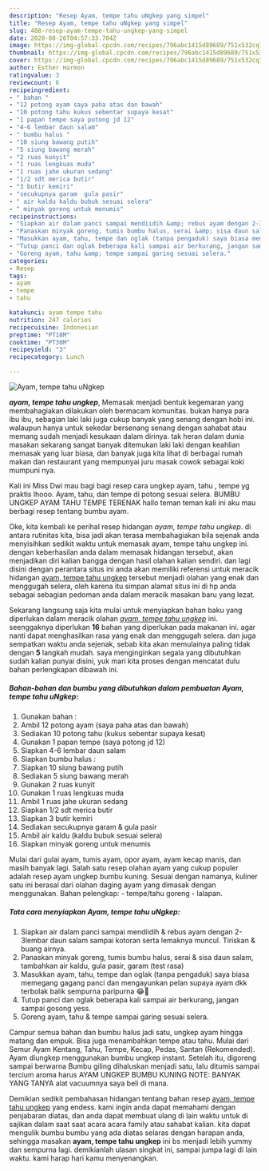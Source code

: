 ```yaml
---
description: "Resep Ayam, tempe tahu uNgkep yang simpel"
title: "Resep Ayam, tempe tahu uNgkep yang simpel"
slug: 488-resep-ayam-tempe-tahu-ungkep-yang-simpel
date: 2020-08-26T04:57:33.704Z
image: https://img-global.cpcdn.com/recipes/796abc1415d89689/751x532cq70/ayam-tempe-tahu-ungkep-foto-resep-utama.jpg
thumbnail: https://img-global.cpcdn.com/recipes/796abc1415d89689/751x532cq70/ayam-tempe-tahu-ungkep-foto-resep-utama.jpg
cover: https://img-global.cpcdn.com/recipes/796abc1415d89689/751x532cq70/ayam-tempe-tahu-ungkep-foto-resep-utama.jpg
author: Esther Harmon
ratingvalue: 3
reviewcount: 6
recipeingredient:
- " bahan "
- "12 potong ayam saya paha atas dan bawah"
- "10 potong tahu kukus sebentar supaya kesat"
- "1 papan tempe saya potong jd 12"
- "4-6 lembar daun salam"
- " bumbu halus "
- "10 siung bawang putih"
- "5 siung bawang merah"
- "2 ruas kunyit"
- "1 ruas lengkuas muda"
- "1 ruas jahe ukuran sedang"
- "1/2 sdt merica butir"
- "3 butir kemiri"
- "secukupnya garam  gula pasir"
- " air kaldu kaldu bubuk sesuai selera"
- " minyak goreng untuk menumis"
recipeinstructions:
- "Siapkan air dalam panci sampai mendiidih &amp; rebus ayam dengan 2-3lembar daun salam sampai kotoran serta lemaknya muncul. Tiriskan &amp; buang airnya."
- "Panaskan minyak goreng, tumis bumbu halus, serai &amp; sisa daun salam, tambahkan air kaldu, gula pasir, garam (test rasa)"
- "Masukkan ayam, tahu, tempe dan oglak (tanpa pengaduk) saya biasa memegang gagang panci dan mengayunkan pelan supaya ayam dkk terbolak balik sempurna paripurna 😂🤣"
- "Tutup panci dan oglak beberapa kali sampai air berkurang, jangan sampai gosong yess."
- "Goreng ayam, tahu &amp; tempe sampai garing sesuai selera."
categories:
- Resep
tags:
- ayam
- tempe
- tahu

katakunci: ayam tempe tahu 
nutrition: 247 calories
recipecuisine: Indonesian
preptime: "PT18M"
cooktime: "PT30M"
recipeyield: "3"
recipecategory: Lunch

---
```



![Ayam, tempe tahu uNgkep](https://img-global.cpcdn.com/recipes/796abc1415d89689/751x532cq70/ayam-tempe-tahu-ungkep-foto-resep-utama.jpg)

<b><i>ayam, tempe tahu ungkep</i></b>, Memasak menjadi bentuk kegemaran yang membahagiakan dilakukan oleh bermacam komunitas. bukan hanya para ibu ibu, sebagian laki laki juga cukup banyak yang senang dengan hobi ini. walaupun hanya untuk sekedar bersenang senang dengan sahabat atau memang sudah menjadi kesukaan dalam dirinya. tak heran dalam dunia masakan sekarang sangat banyak ditemukan laki laki dengan keahlian memasak yang luar biasa, dan banyak juga kita lihat di berbagai rumah makan dan restaurant yang mempunyai juru masak cowok sebagai koki mumpuni nya.

Kali ini Miss Dwi mau bagi bagi resep cara ungkep ayam, tahu , tempe yg praktis lhooo. Ayam, tahu, dan tempe di potong sesuai selera. BUMBU UNGKEP AYAM TAHU TEMPE TERENAK hallo teman teman kali ini aku mau berbagi resep tentang bumbu ayam.

Oke, kita kembali ke perihal resep hidangan <i>ayam, tempe tahu ungkep</i>. di antara rutinitas kita, bisa jadi akan terasa membahagiakan bila sejenak anda menyisihkan sedikit waktu untuk memasak ayam, tempe tahu ungkep ini. dengan keberhasilan anda dalam memasak hidangan tersebut, akan menjadikan diri kalian bangga dengan hasil olahan kalian sendiri. dan lagi disini dengan perantara situs ini anda akan memiliki referensi untuk meracik hidangan <u>ayam, tempe tahu ungkep</u> tersebut menjadi olahan yang enak dan menggugah selera, oleh karena itu simpan alamat situs ini di hp anda sebagai sebagian pedoman anda dalam meracik masakan baru yang lezat.


Sekarang langsung saja kita mulai untuk menyiapkan bahan baku yang diperlukan dalam meracik olahan <u><i>ayam, tempe tahu ungkep</i></u> ini. seenggaknya diperlukan <b>16</b> bahan yang diperlukan pada makanan ini. agar nanti dapat menghasilkan rasa yang enak dan menggugah selera. dan juga sempatkan waktu anda sejenak, sebab kita akan memulainya paling tidak dengan <b>5</b> langkah mudah. saya menginginkan segala yang dibutuhkan sudah kalian punyai disini, yuk mari kita proses dengan mencatat dulu bahan perlengkapan dibawah ini.

<!--inarticleads1-->

##### Bahan-bahan dan bumbu yang dibutuhkan dalam pembuatan Ayam, tempe tahu uNgkep:

1. Gunakan  bahan :
1. Ambil 12 potong ayam (saya paha atas dan bawah)
1. Sediakan 10 potong tahu (kukus sebentar supaya kesat)
1. Gunakan 1 papan tempe (saya potong jd 12)
1. Siapkan 4-6 lembar daun salam
1. Siapkan  bumbu halus :
1. Siapkan 10 siung bawang putih
1. Sediakan 5 siung bawang merah
1. Gunakan 2 ruas kunyit
1. Gunakan 1 ruas lengkuas muda
1. Ambil 1 ruas jahe ukuran sedang
1. Siapkan 1/2 sdt merica butir
1. Siapkan 3 butir kemiri
1. Sediakan secukupnya garam &amp; gula pasir
1. Ambil  air kaldu (kaldu bubuk sesuai selera)
1. Siapkan  minyak goreng untuk menumis


Mulai dari gulai ayam, tumis ayam, opor ayam, ayam kecap manis, dan masih banyak lagi. Salah satu resep olahan ayam yang cukup populer adalah resep ayam ungkep bumbu kuning. Sesuai dengan namanya, kuliner satu ini berasal dari olahan daging ayam yang dimasak dengan menggunakan. Bahan pelengkap: - tempe/tahu goreng - lalapan. 

<!--inarticleads2-->

##### Tata cara menyiapkan Ayam, tempe tahu uNgkep:

1. Siapkan air dalam panci sampai mendiidih &amp; rebus ayam dengan 2-3lembar daun salam sampai kotoran serta lemaknya muncul. Tiriskan &amp; buang airnya.
1. Panaskan minyak goreng, tumis bumbu halus, serai &amp; sisa daun salam, tambahkan air kaldu, gula pasir, garam (test rasa)
1. Masukkan ayam, tahu, tempe dan oglak (tanpa pengaduk) saya biasa memegang gagang panci dan mengayunkan pelan supaya ayam dkk terbolak balik sempurna paripurna 😂🤣
1. Tutup panci dan oglak beberapa kali sampai air berkurang, jangan sampai gosong yess.
1. Goreng ayam, tahu &amp; tempe sampai garing sesuai selera.


Campur semua bahan dan bumbu halus jadi satu, ungkep ayam hingga matang dan empuk. Bisa juga menambahkan tempe atau tahu. Mulai dari Semur Ayam Kentang, Tahu, Tempe, Kecap, Pedas, Santan (Rekomended). Ayam diungkep menggunakan bumbu ungkep instant. Setelah itu, digoreng sampai berwarna Bumbu giling dihaluskan menjadi satu, lalu ditumis sampai tercium aroma harus AYAM UNGKEP BUMBU KUNING NOTE: BANYAK YANG TANYA alat vacuumnya saya beli di mana. 

Demikian sedikit pembahasan hidangan tentang bahan resep <u>ayam, tempe tahu ungkep</u> yang endess. kami ingin anda dapat memahami dengan penjabaran diatas, dan anda dapat membuat ulang di lain waktu untuk di sajikan dalam saat saat acara acara family atau sahabat kalian. kita dapat mengulik bumbu bumbu yang ada diatas selaras dengan harapan anda, sehingga masakan <b>ayam, tempe tahu ungkep</b> ini bs menjadi lebih yummy dan sempurna lagi. demikianlah ulasan singkat ini, sampai jumpa lagi di lain waktu. kami harap hari kamu menyenangkan.
